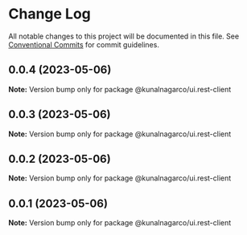 # Change Log

All notable changes to this project will be documented in this file.
See [Conventional Commits](https://conventionalcommits.org) for commit guidelines.

## 0.0.4 (2023-05-06)

**Note:** Version bump only for package @kunalnagarco/ui.rest-client

## 0.0.3 (2023-05-06)

**Note:** Version bump only for package @kunalnagarco/ui.rest-client

## 0.0.2 (2023-05-06)

**Note:** Version bump only for package @kunalnagarco/ui.rest-client

## 0.0.1 (2023-05-06)

**Note:** Version bump only for package @kunalnagarco/ui.rest-client
